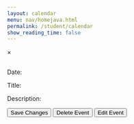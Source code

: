 ```yaml
---
layout: calendar
menu: nav/homejava.html
permalink: /student/calendar
show_reading_time: false
---
```


<html lang="en">
    <head>
        <meta charset="UTF-8">
        <meta name="viewport" content="width=device-width, initial-scale=1.0">
        <link rel="stylesheet" href="https://cdn.jsdelivr.net/npm/fullcalendar@5.11.0/main.min.css">
        <!-- Tailwind CSS CDN -->
        <link href="https://cdn.jsdelivr.net/npm/tailwindcss@2.2.19/dist/tailwind.min.css" rel="stylesheet">
        <style>
          #eventModal {
            z-index: 99999 !important;
            position: fixed !important;
          }
          #calendar {
            z-index: 1 !important;
            position: relative !important;
          }
          body, html {
            overflow: visible !important;
          }
        </style>
    </head>
    <body class="bg-black min-h-screen">
        <!-- FullCalendar Container -->
        <div id="calendar" class="ml-5 box-border z-0 overflow-hidden"></div>
        <!-- Modal -->
        <div id="eventModal" class="fixed z-[99999] inset-0 flex items-center justify-center bg-black bg-opacity-70 backdrop-blur-sm pt-12 hidden">
            <div class="relative bg-gray-900 mx-auto my-12 p-8 rounded-2xl shadow-2xl max-w-xl min-h-fit w-full text-white font-sans">
                <span class="text-gray-400 absolute right-8 top-6 text-3xl font-bold cursor-pointer transition-colors duration-300 hover:text-red-600" id="closeModal">&times;</span>
                <h2 id="eventTitle" class="text-white text-4xl font-bold mb-6"></h2>
                <div>
                    <label for="editDate" class="block mt-2 mb-1 text-lg font-semibold">Date:</label>
                    <p id="editDateDisplay" contentEditable='false' class="w-full p-3 rounded-xl border border-gray-700 text-base bg-gray-800 text-white box-border mb-4"></p>
                    <input type="date" id="editDate" style="display: none;" class="w-full p-3 rounded-xl border border-gray-700 text-base bg-gray-800 text-white box-border mb-4">
                    <label for="editTitle" class="block mt-2 mb-1 text-lg font-semibold">Title:</label>
                    <p id="editTitle" contentEditable='false' class="w-full p-3 rounded-xl border border-gray-700 text-base bg-gray-800 text-white box-border mb-4"></p>
                    <label for="editDescription" class="block mt-2 mb-1 text-lg font-semibold">Description:</label>
                    <p id="editDescription" contentEditable='false' class="w-full p-3 rounded-xl border border-gray-700 text-base bg-gray-800 text-white box-border mb-4 max-h-64 overflow-y-auto whitespace-pre-wrap"></p>
                    <!-- Type Dropdown (commented out)
                    <label for="editType" class="block mt-2">Type:</label>
                    <select id="editType" class="w-full p-3 my-4 rounded-xl border border-gray-700 text-base bg-gray-800 text-white box-border">
                        <option value="Select">Select</option>
                        <option value="Checkpoint">Checkpoint</option>
                        <option value="Live Review">Live Review</option>
                        <option value="Seed">Seed</option>
                    </select>
                    -->
                    <button id="saveButton" class="w-full p-3 bg-red-700 text-white rounded-xl text-base font-bold cursor-pointer transition duration-200 hover:bg-red-900 mt-2 hidden">Save Changes</button>
                    <button id="deleteButton" class="w-full p-3 bg-red-700 text-white rounded-xl text-base font-bold cursor-pointer transition duration-200 hover:bg-red-900 mt-2">Delete Event</button>
                    <button id="editButton" class="w-full p-3 bg-red-700 text-white rounded-xl text-base font-bold cursor-pointer transition duration-200 hover:bg-red-900 mt-2">Edit Event</button>
                </div>
            </div>
        </div>
        <!-- FullCalendar JS -->
        <script src="https://cdn.jsdelivr.net/npm/fullcalendar@5.11.0/main.min.js"></script>
        <script type="module">
            import { javaURI, fetchOptions } from '{{site.baseurl}}/assets/js/api/config.js';
            let allEvents = []; // Global array to store all events
            let currentFilter = null; // Track the current filter
            document.addEventListener("DOMContentLoaded", function () {
                let currentEvent = null;
                let isAddingNewEvent = false;
                let calendar;
                function request() {
                    return fetch(`${javaURI}/api/calendar/events`, fetchOptions)
                        .then(response => {
                            if (response.status !== 200) {
                                console.error("HTTP status code: " + response.status);
                                return null;
                            }
                            return response.json();
                        })
                        .catch(error => {
                            console.error("Fetch error: ", error);
                            return null;
                        });
                }
                function getAssignments() {
                    return fetch(`${javaURI}/api/assignments/`)
                        .then(response => {
                            if (!response.ok) {
                                throw new Error(`HTTP error! status: ${response.status}`);
                            }
                            return response.json();
                        })
                        .catch(error => {
                            console.error("Error fetching assignments:", error);
                            return null;
                        });
                }
                function handleRequest() {
                    Promise.all([request(), getAssignments()])
                        .then(([calendarEvents, assignments]) => {
                            allEvents = []; // Reset allEvents
                            if (calendarEvents !== null) {
                                calendarEvents.forEach(event => {
                                    let color = "#808080";
                                    if (event.class == "CSP") {
                                        color = "#3788d8";
                                    } else if (event.class == "CSSE") {
                                        color = "#008000";
                                    }
                                    allEvents.push({
                                        id: event.id,
                                        period: event.period,
                                        //type: event.type,
                                        title: event.title.replace(/\(P[13]\)/gi, ""),
                                        description: event.description,
                                        start: event.date,
                                        color: color
                                    });
                                });
                            }
                            if (assignments !== null) {
                                assignments.forEach(assignment => {
                                    const [month, day, year] = assignment.dueDate.split('/');
                                    const dueDate = new Date(year, month - 1, day).getTime();
                                    allEvents.push({
                                        id: assignment.id,
                                        title: assignment.name,
                                        description: assignment.description,
                                        start: formatDate(dueDate),
                                        color: "#FFA500"
                                    });
                                });
                            }
                            displayCalendar(filterEventsByClass(currentFilter)); // Display filtered events
                        });
                }
                function displayCalendar(events) {
                    const calendarEl = document.getElementById('calendar');
                    if (calendar) {
                        calendar.destroy(); // Destroy the existing calendar instance
                    }
                    calendar = new FullCalendar.Calendar(calendarEl, {
                        initialView: 'dayGridMonth',
                        headerToolbar: {
                            left: 'prev,next today allButton,csaButton,cspButton,csseButton',
                            center: 'title',
                            right: 'dayGridMonth,dayGridWeek,dayGridDay'
                        },
                        customButtons: {
                            allButton: {
                                text: 'All',
                                click: function () {
                                    currentFilter = null;
                                    displayCalendar(filterEventsByClass(currentFilter));
                                }
                            },            
                            csaButton: {
                                text: 'CSA',
                                click: function () {
                                    currentFilter = "CSA";
                                    displayCalendar(filterEventsByClass(currentFilter));
                                }
                            },            
                            cspButton: {
                                text: 'CSP',
                                click: function () {
                                    currentFilter = "CSP";
                                    displayCalendar(filterEventsByClass(currentFilter));
                                }
                            },
                            csseButton: {
                                text: 'CSSE',
                                click: function () {
                                    currentFilter = "CSSE";
                                    displayCalendar(filterEventsByClass(currentFilter));
                                }
                            }
                        },
                        views: {
                            dayGridMonth: { buttonText: 'Month' },
                            dayGridWeek: { buttonText: 'Week' },
                            dayGridDay: { buttonText: 'Day' }
                        },
                        events: events,
                        eventClick: function (info) {
                            currentEvent = info.event;
                            document.getElementById('eventTitle').textContent = currentEvent.title;
                            // document.getElementById('eventDate').textContent = formatDate(currentEvent.start);
                            document.getElementById('editTitle').innerHTML = currentEvent.title;
                            document.getElementById('editDescription').innerHTML = slackToHtml(currentEvent.extendedProps.description || "");
                            document.getElementById('editDateDisplay').textContent = formatDisplayDate(currentEvent.start);
                            document.getElementById('editDate').value = formatDate(currentEvent.start);
                            document.getElementById("eventModal").style.display = "block";
                            document.getElementById("deleteButton").style.display = "inline-block";
                            document.getElementById("editButton").style.display = "inline-blocK";
                        },
                        dateClick: function (info) {
                            // if (!currentFilter) {
                            //     alert("Please select a class (CSA, CSP, or CSSE) before adding an event.");
                            //     return;
                            // }
                            isAddingNewEvent = true;
                            document.getElementById("eventTitle").textContent = "Add New Event";
                            document.getElementById("editTitle").innerHTML = "";
                            document.getElementById("editDescription").innerHTML = "";
                            document.getElementById("editDescription").contentEditable = true;
                            document.getElementById("editTitle").contentEditable = true;
                            document.getElementById('editDateDisplay').textContent = formatDisplayDate(info.date);
                            document.getElementById('editDate').value = formatDate(info.date);
                            document.getElementById("eventModal").style.display = "block";
                            document.getElementById("deleteButton").style.display = "none";
                            document.getElementById("editButton").style.display = "none";
                            document.getElementById("saveButton").style.display = "inline-block";
                            document.getElementById("saveButton").onclick = function () {
                                const updatedTitle = document.getElementById("editTitle").innerHTML.trim();
                                const updatedDescription = document.getElementById("editDescription").innerHTML;
                                const updatedDate = document.getElementById("editDate").value;
                                if (!updatedTitle || !updatedDescription || !updatedDate) {
                                    alert("Title, Description, and Date cannot be empty!");
                                    return;
                                }
                                const newEventPayload = {
                                    title: updatedTitle,
                                    description: updatedDescription,
                                    date: updatedDate,
                                    period: currentFilter, // Event class (CSA, CSP, CSSE)
                                };
                                const newEvent = {
                                    id: Date.now().toString(), // Generate a unique ID
                                    title: updatedTitle,
                                    description: updatedDescription,
                                    start: updatedDate,
                                    period: currentFilter, // Assign the current filter (CSA, CSP, CSSE)
                                    color: getEventColor(currentFilter)
                                };
                                allEvents.push(newEvent); // Add to allEvents
                                displayCalendar(filterEventsByClass(currentFilter)); // Refresh calendar
                                document.getElementById("eventModal").style.display = "none";
                                fetch(`${javaURI}/api/calendar/add_event`, {
                                    method: "POST",
                                    headers: { "Content-Type": "application/json" },
                                    body: JSON.stringify(newEventPayload),
                                })
                                .then(response => {
                                    if (!response.ok) {
                                        throw new Error(`Failed to add new event: ${response.status} ${response.statusText}`);
                                    }
                                    return response.json();
                                })
                                .then(() => {
                                    // Re-fetch events from the backend to ensure the calendar is up-to-date
                                    handleRequest();
                                    document.getElementById("eventModal").style.display = "none";
                                })
                                .catch(error => {
                                    console.error("Error adding event:", error);
                                });
                            };
                        },
                        eventMouseEnter: function (info) {
                            const tooltip = document.createElement('div');
                            tooltip.className = 'event-tooltip';
                            tooltip.innerHTML = `<strong>${info.event.title}</strong><br>${info.event.extendedProps.description || ''}`;
                            document.body.appendChild(tooltip);
                            tooltip.style.left = info.jsEvent.pageX + 'px';
                            tooltip.style.top = info.jsEvent.pageY + 'px';
                        },
                        eventMouseLeave: function () {
                            const tooltips = document.querySelectorAll('.event-tooltip');
                            tooltips.forEach(tooltip => tooltip.remove());
                        }
                    });
                    calendar.render();
                }
                function filterEventsByClass(className) {
                    if (!className) return allEvents; // If no filter is applied, return all events
                    return allEvents.filter(event => event.period === className);
                }
                function formatDate(dateString) {
                    const date = new Date(dateString);
                    return date.toISOString().split("T")[0];
                }
                document.getElementById("closeModal").onclick = function () {
                    document.getElementById('editDateDisplay').style.display = 'block';
                    document.getElementById('editDateDisplay').style.display = 'block';
                    document.getElementById('editDate').style.display = 'none';
                    document.getElementById("saveButton").style.display = "none";
                    document.getElementById("eventModal").style.display = "none";
                    document.getElementById("editTitle").contentEditable = false;
                    document.getElementById("editDescription").contentEditable = false;
                    document.getElementById("eventModal").style.display = "none";
                };
                document.getElementById("saveButton").onclick = function () {
                    const updatedTitle = document.getElementById("editTitle").innerHTML.trim();
                    const updatedDescription = document.getElementById("editDescription").innerHTML;
                    const updatedDate = document.getElementById("editDate").value;
                    document.getElementById("saveButton").style.display = "none";
                    document.getElementById('editDateDisplay').style.display = 'block';
                    document.getElementById('editDate').style.display = 'none';
                    document.getElementById('editDateDisplay').textContent = formatDisplayDate(new Date(updatedDate));
                    document.getElementById("editDescription").contentEditable = false;
                    if (!updatedTitle || !updatedDescription || !updatedDate) {
                        alert("Title, Description, and Date cannot be empty!");
                        return;
                    }
                    if (isAddingNewEvent) {
                        const newEventPayload = {
                            title: updatedTitle,
                            description: updatedDescription,
                            date: updatedDate,
                            period: currentFilter, // Event class (CSA, CSP, CSSE)
                        };
                        fetch(`${javaURI}/api/calendar/add_event`, {
                            method: "POST",
                            headers: { "Content-Type": "application/json" },
                            body: JSON.stringify(newEventPayload),
                        })
                        .then(response => {
                            if (!response.ok) {
                                throw new Error(`Failed to add new event: ${response.status} ${response.statusText}`);
                            }
                            return response.json(); // Parse the response JSON if needed
                        })
                        .then(newEvent => {
                            calendar.addEvent({
                                id: newEvent.id,
                                title: newEvent.title,
                                start: newEvent.date,
                                description: newEvent.description,
                                color: newEvent.color || "#808080",
                            });
                            document.getElementById("eventModal").style.display = "none";
                        })
                        .catch(error => {
                            console.warn("Error adding event to Slack:", error);
                            alert("This event has been added to the calendar but could not be updated in Slack.");
                            calendar.addEvent({
                                title: updatedTitle,
                                start: updatedDate,
                                description: updatedDescription,
                                color: "#808080"
                            });
                            document.getElementById("eventModal").style.display = "none";
                        });
                    } else {
                        const payload = { newTitle: updatedTitle, description: updatedDescription, date: updatedDate };
                        const id = currentEvent.id;
                        fetch(`${javaURI}/api/calendar/edit/${id}`, {
                            method: "PUT",
                            headers: { "Content-Type": "application/json" },
                            body: JSON.stringify(payload),
                        })
                        .then(response => {
                            if (!response.ok) {
                                throw new Error(`Failed to update event: ${response.status} ${response.statusText}`);
                            }
                            return response.text();
                        })
                        .then(() => {
                            currentEvent.setProp("title", updatedTitle);
                            currentEvent.setExtendedProp("description", updatedDescription);
                            currentEvent.setStart(updatedDate);
                            document.getElementById("eventModal").style.display = "none";
                        })
                        .catch(error => {
                            console.warn("Error updating event in Slack:", error);
                            alert("This event has been updated in the calendar but could not be updated in Slack.");
                            currentEvent.setProp("title", updatedTitle);
                            currentEvent.setExtendedProp("description", updatedDescription);
                            currentEvent.setStart(updatedDate);
                            document.getElementById("eventModal").style.display = "none";
                        });
                    }
                };
                document.getElementById("editButton").onclick = function () {
                    document.getElementById('editDateDisplay').style.display = 'none';
                    document.getElementById('editDate').style.display = 'block';
                    document.getElementById("deleteButton").style.display = 'none';
                    document.getElementById("saveButton").style.display = 'inline-block';
                    document.getElementById("editDescription").contentEditable = true;
                    document.getElementById("editTitle").contentEditable = true;
                    console.log(currentEvent.extendedProps.description || "");
                    document.getElementById("editDescription").innerHTML = currentEvent.extendedProps.description || "";
                };
                document.getElementById("deleteButton").onclick = function () {
                    if (!currentEvent) return;
                    const id = currentEvent.id;
                    const confirmation = confirm(`Are you sure you want to delete "${currentEvent.title}"?`);
                    if (!confirmation) return;
                    fetch(`${javaURI}/api/calendar/delete/${id}`, {
                        method: "DELETE",
                        headers: { "Content-Type": "application/json" }
                    })
                    .then(response => {
                        if (!response.ok) {
                            throw new Error(`Failed to delete event: ${response.status} ${response.statusText}`);
                        }
                        return response.text();
                    })
                    .then(() => {
                        currentEvent.remove();
                        document.getElementById("eventModal").style.display = "none";
                    })
                    .catch(error => {
                        console.error("Error deleting event:", error);
                        alert("This event has been removed from the calendar but could not be deleted from Slack.");
                        currentEvent.remove();
                        document.getElementById("eventModal").style.display = "none";
                    });
                };
                handleRequest();
            });
            document.addEventListener('keydown', function (event) {
                if (event.key === 'Escape') {
                    document.getElementById('editDateDisplay').style.display = 'block';
                    document.getElementById('editDate').style.display = 'none';
                    document.getElementById("saveButton").style.display = "none";
                    document.getElementById("eventModal").style.display = "none";
                    document.getElementById("editTitle").contentEditable = false;
                    document.getElementById("editDescription").contentEditable = false;
                }
            });
            window.onclick = function (event) {
            const modal = document.getElementById("eventModal");
            if (event.target === modal) {
                document.getElementById('editDateDisplay').style.display = 'block';
                document.getElementById('editDate').style.display = 'none';
                document.getElementById("saveButton").style.display = "none";
                document.getElementById("eventModal").style.display = "none";
                document.getElementById("editTitle").contentEditable = false;
                document.getElementById("editDescription").contentEditable = false;
                modal.style.display = "none";
            }
        };
        function getEventColor(type) {
                switch (type) {
                    case 'Homework':
                        return '#3788d8';
                    case 'Checkpoint':
                        return '#008000';
                    case 'Class Homework':
                        return '#FFA500';
                    case 'Live Review':
                        return '#FF0000';
                    case 'Seed':
                        return '#808080';
                    default:
                        return '#808080';
                }
            }
            function slackToHtml(text) {
                if (!text) return '';
                // First pass - handle code blocks to prevent their content from being processed
                let processed = text;
                const codeBlocks = [];
                processed = processed.replace(/```([\s\S]*?)```/g, (match, content) => {
                    codeBlocks.push(content);
                    return `%%CODEBLOCK${codeBlocks.length-1}%%`;
                });
                // Second pass - handle inline code
                const inlineCodes = [];
                processed = processed.replace(/`([^`]+)`/g, (match, content) => {
                    inlineCodes.push(content);
                    return `%%INLINECODE${inlineCodes.length-1}%%`;
                })
                // Third pass - handle links
                const links = [];
                processed = processed.replace(/<((https?|ftp|mailto):[^|>]+)(?:\|([^>]+))?>/g, (match, url, protocol, text) => {
                    const linkText = text || url;
                    links.push({url, linkText});
                    return `%%LINK${links.length-1}%%`;
                });
                // Process formatting (bold, italic, strikethrough) with nesting support
                processed = processed
                    .replace(/(\*)([^*]+)\1/g, '<strong>$2</strong>')
                    .replace(/(_)([^_]+)\1/g, '<em>$2</em>')
                    .replace(/(~)([^~]+)\1/g, '<del>$2</del>');
                // Restore code blocks
                processed = processed.replace(/%%CODEBLOCK(\d+)%%/g, (match, index) => {
                    return `<pre><code>${escapeHtml(codeBlocks[index])}</code></pre>`;
                });
                // Restore inline code
                processed = processed.replace(/%%INLINECODE(\d+)%%/g, (match, index) => {
                    return `<code>${escapeHtml(inlineCodes[index])}</code>`;
                });
                // Rstore links
                processed = processed.replace(/%%LINK(\d+)%%/g, (match, index) => {
                    const {url, linkText} = links[index];
                    return `<a href="${escapeHtml(url)}" target="_blank" rel="noopener">${escapeHtml(linkText)}</a>`;
                });
                // Convert newlines to <br> and preserve multiple newlines
                processed = processed.replace(/\n/g, '<br>');
                return processed;
            }
            // Helper function to escape HTML special characters
            function escapeHtml(unsafe) {
                if (!unsafe) return '';
                return unsafe
                    .replace(/&/g, "&amp;")
                    .replace(/</g, "&lt;")
                    .replace(/>/g, "&gt;")
                    .replace(/"/g, "&quot;")
                    .replace(/'/g, "&#039;");
            }
            function formatDisplayDate(dateString) {
                const date = new Date(dateString);
                return date.toLocaleDateString('en-US', { 
                    weekday: 'long', 
                    year: 'numeric', 
                    month: 'long', 
                    day: 'numeric' 
                });
            }
        </script>
    </body>
</html>